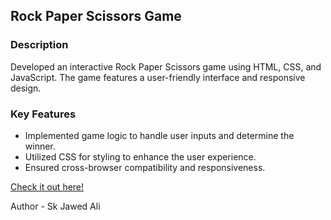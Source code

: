 <h2>Rock Paper Scissors Game</h2>
<h3>Description</h3>
<p> Developed an interactive Rock Paper Scissors game using HTML, CSS, and JavaScript. The game features a user-friendly interface and responsive design.
</p>
<h3>Key Features</h3>
<ul> 
  <li>Implemented game logic to handle user inputs and determine the winner.</li>
  <li>Utilized CSS for styling to enhance the user experience.</li>
  <li>Ensured cross-browser compatibility and responsiveness.</li>
</ul> 
<a href="https://skj-rock-paper-scissors.pages.dev/"> Check it out here!</a>
<br>
<p>Author - Sk Jawed Ali</p>
